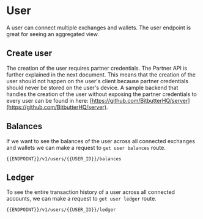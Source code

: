 # User

A user can connect multiple exchanges and wallets. The user endpoint is great for seeing an aggregated view.

## Create user

The creation of the user requires partner credentials. The Partner API is further explained in the next document. This means that the creation of the user should not happen on the user's client because partner credentials should never be stored on the user's device. A sample backend that handles the creation of the user without exposing the partner credentials to every user can be found in here: [https://github.com/BitbutterHQ/server](https://github.com/BitbutterHQ/server).

## Balances

If we want to see the balances of the user across all connected exchanges and wallets we can make a request to `get user balances` route.

```
{{ENDPOINT}}/v1/users/{{USER_ID}}/balances
```

## Ledger

To see the entire transaction history of a user across all connected accounts, we can make a request to `get user ledger` route.

```
{{ENDPOINT}}/v1/users/{{USER_ID}}/ledger
```
